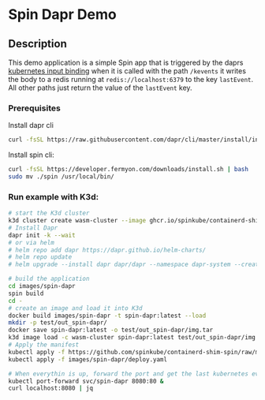 # Spin Dapr Demo

## Description
This demo application is a simple Spin app that is triggered by the daprs [kubernetes input binding](https://docs.dapr.io/reference/components-reference/supported-bindings/kubernetes-binding/) when it is called with the path `/kevents` it writes the body to a redis running at `redis://localhost:6379` to the key `lastEvent`. All other paths just return the value of the `lastEvent` key.

### Prerequisites
Install dapr cli
```sh
curl -fsSL https://raw.githubusercontent.com/dapr/cli/master/install/install.sh | bash
```

Install spin cli:
```sh
curl -fsSL https://developer.fermyon.com/downloads/install.sh | bash
sudo mv ./spin /usr/local/bin/
```

### Run example with K3d:
```sh
# start the K3d cluster
k3d cluster create wasm-cluster --image ghcr.io/spinkube/containerd-shim-spin/k3d:v0.13.1 -p "8081:80@loadbalancer"
# Install Dapr
dapr init -k --wait
# or via helm
# helm repo add dapr https://dapr.github.io/helm-charts/
# helm repo update
# helm upgrade --install dapr dapr/dapr --namespace dapr-system --create-namespace --wait

# build the application
cd images/spin-dapr
spin build
cd -
# create an image and load it into K3d
docker build images/spin-dapr -t spin-dapr:latest --load
mkdir -p test/out_spin-dapr/
docker save spin-dapr:latest -o test/out_spin-dapr/img.tar
k3d image load -c wasm-cluster spin-dapr:latest test/out_spin-dapr/img.tar 
# Apply the manifest
kubectl apply -f https://github.com/spinkube/containerd-shim-spin/raw/main/deployments/workloads/runtime.yaml
kubectl apply -f images/spin-dapr/deploy.yaml

# When everythin is up, forward the port and get the last kubernetes event
kubectl port-forward svc/spin-dapr 8080:80 &
curl localhost:8080 | jq
```